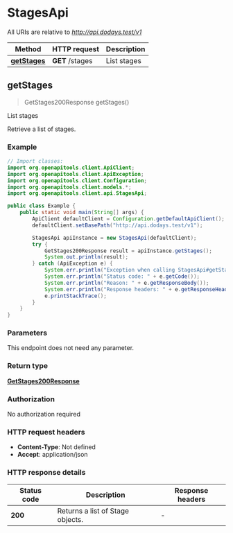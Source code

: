 # StagesApi

All URIs are relative to *http://api.dodays.test/v1*

| Method | HTTP request | Description |
|------------- | ------------- | -------------|
| [**getStages**](StagesApi.md#getStages) | **GET** /stages | List stages |



## getStages

> GetStages200Response getStages()

List stages

Retrieve a list of stages.

### Example

```java
// Import classes:
import org.openapitools.client.ApiClient;
import org.openapitools.client.ApiException;
import org.openapitools.client.Configuration;
import org.openapitools.client.models.*;
import org.openapitools.client.api.StagesApi;

public class Example {
    public static void main(String[] args) {
        ApiClient defaultClient = Configuration.getDefaultApiClient();
        defaultClient.setBasePath("http://api.dodays.test/v1");

        StagesApi apiInstance = new StagesApi(defaultClient);
        try {
            GetStages200Response result = apiInstance.getStages();
            System.out.println(result);
        } catch (ApiException e) {
            System.err.println("Exception when calling StagesApi#getStages");
            System.err.println("Status code: " + e.getCode());
            System.err.println("Reason: " + e.getResponseBody());
            System.err.println("Response headers: " + e.getResponseHeaders());
            e.printStackTrace();
        }
    }
}
```

### Parameters

This endpoint does not need any parameter.

### Return type

[**GetStages200Response**](GetStages200Response.md)

### Authorization

No authorization required

### HTTP request headers

- **Content-Type**: Not defined
- **Accept**: application/json


### HTTP response details
| Status code | Description | Response headers |
|-------------|-------------|------------------|
| **200** | Returns a list of Stage objects. |  -  |

